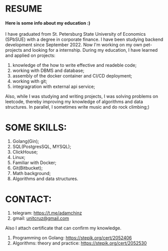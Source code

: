 # RESUME
#### Here is some info about my education :)
I have graduated from St. Petersburg State University of Economics (SPbSUE) with a degree in corporate finance. I have been studying backend development since September 2022. Now I'm working on my own pet-projects and looking for a internship. During my education, I have learned and applied on projects:
   1. knowledge of the how to write effective and readeble code;
   2. working with DBMS and database;
   3. assembly of the docker container and CI/CD deployment;
   4. working with git;
   5. integragration with external api service;

Also, while I was studying and writing projects, I was solving problems on leetcode, thereby improving my knowledge of algorithms and data structures. In parallel, I sometimes write music and do rock climbing;)

# SOME SKILLS:
  1. Golang(Gin);
  2. SQL(PostgresSQL, MYSQL);
  3. ClickHouse;
  4. Linux;
  5. Familiar with Docker;
  6. Git(Bitbucket);
  7. Math background;
  8. Algorithms and data structures.
  
# CONTACT:
1. telegram: https://t.me/adamchinz
2. gmail: unitcruz@gmail.com

Also I attach certificate that can confirm my knowledge.

  1. Programming on Golang: https://stepik.org/cert/2052406
  2. Algorithms: theory and practice: https://stepik.org/cert/2052530

   

